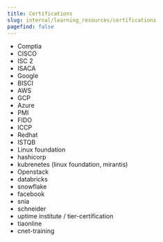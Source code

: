 ```yaml
---
title: Certifications
slug: internal/learning_resources/certifications
pagefind: false
---
```


-   Comptia
-   CISCO
-   ISC 2
-   ISACA
-   Google
-   BISCI
-   AWS
-   GCP
-   Azure
-   PMI
-   FIDO
-   ICCP
-   Redhat
-   ISTQB
-   Linux foundation
-   hashicorp
-   kubrenetes (linux foundation, mirantis)
-   Openstack
-   databricks
-   snowflake
-   facebook
-   snia
-   schneider
-   uptime institute / tier-certification
-   tiaonline
-   cnet-training
